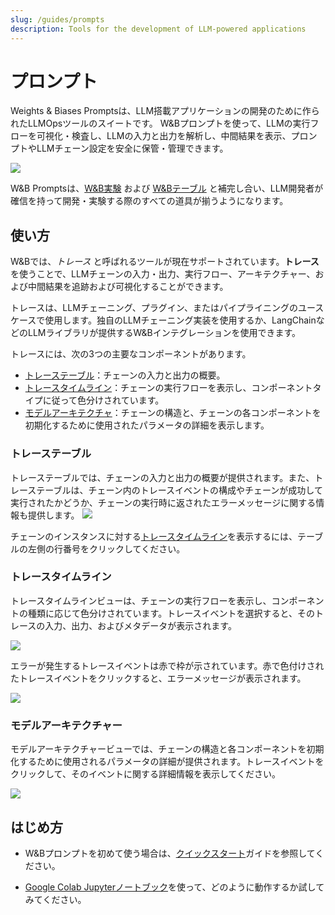 ```yaml
---
slug: /guides/prompts
description: Tools for the development of LLM-powered applications
---
```

# プロンプト

Weights & Biases Promptsは、LLM搭載アプリケーションの開発のために作られたLLMOpsツールのスイートです。
W&Bプロンプトを使って、LLMの実行フローを可視化・検査し、LLMの入力と出力を解析し、中間結果を表示、プロンプトやLLMチェーン設定を安全に保管・管理できます。

![](/images/prompts/trace_timeline.png)

W&B Promptsは、[W&B実験](../track/intro.md) および [W&Bテーブル](../data-vis/intro.md) と補完し合い、LLM開発者が確信を持って開発・実験する際のすべての道具が揃うようになります。

<!-- ## プロンプト製品スイート

[トレース](#Trace) は、プロンプトのツールの最初 -->

## 使い方

W&Bでは、_トレース_ と呼ばれるツールが現在サポートされています。**トレース**を使うことで、LLMチェーンの入力・出力、実行フロー、アーキテクチャー、および中間結果を追跡および可視化することができます。

トレースは、LLMチェーニング、プラグイン、またはパイプライニングのユースケースで使用します。独自のLLMチェーニング実装を使用するか、LangChainなどのLLMライブラリが提供するW&Bインテグレーションを使用できます。

トレースには、次の3つの主要なコンポーネントがあります。

* [トレーステーブル](#trace-table)：チェーンの入力と出力の概要。
* [トレースタイムライン](#trace-timeline)：チェーンの実行フローを表示し、コンポーネントタイプに従って色分けされています。
* [モデルアーキテクチャ](#model-architecture)：チェーンの構造と、チェーンの各コンポーネントを初期化するために使用されたパラメータの詳細を表示します。

### トレーステーブル
トレーステーブルでは、チェーンの入力と出力の概要が提供されます。また、トレーステーブルは、チェーン内のトレースイベントの構成やチェーンが成功して実行されたかどうか、チェーンの実行時に返されたエラーメッセージに関する情報も提供します。
![](/images/prompts/trace_table.png)

チェーンのインスタンスに対する[トレースタイムライン](#trace-timeline)を表示するには、テーブルの左側の行番号をクリックしてください。

### トレースタイムライン

トレースタイムラインビューは、チェーンの実行フローを表示し、コンポーネントの種類に応じて色分けされています。トレースイベントを選択すると、そのトレースの入力、出力、およびメタデータが表示されます。

![](/images/prompts/trace_timeline.png)

エラーが発生するトレースイベントは赤で枠が示されています。赤で色付けされたトレースイベントをクリックすると、エラーメッセージが表示されます。

![](/images/prompts/trace_timeline_error.png)

### モデルアーキテクチャー

モデルアーキテクチャービューでは、チェーンの構造と各コンポーネントを初期化するために使用されるパラメータの詳細が提供されます。トレースイベントをクリックして、そのイベントに関する詳細情報を表示してください。

![](/images/prompts/model_architecture.png)

## はじめ方

* W&Bプロンプトを初めて使う場合は、[クイックスタート](./quickstart.md)ガイドを参照してください。

* [Google Colab Jupyterノートブック](http://wandb.me/prompts-quickstart)を使って、どのように動作するか試してみてください。

<!-- Add link to colab -->